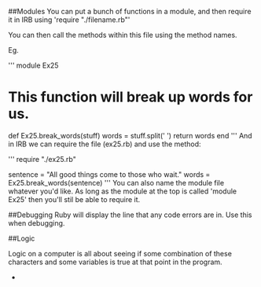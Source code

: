 ##Modules
You can put a bunch of functions in a module, and then require it
in IRB using 'require "./filename.rb"'

You can then call the methods within this file using the method names.

Eg.

'''
module Ex25

  # This function will break up words for us.
  def Ex25.break_words(stuff)
    words = stuff.split(' ')
    return words
  end
'''
And in IRB we can require the file (ex25.rb) and use the method:

'''
require "./ex25.rb"

sentence = "All good things come to those who wait."
words = Ex25.break_words(sentence)
'''
You can also name the module file whatever you'd like. As long as the module
at the top is called 'module Ex25' then you'll stil be able to require it.

##Debugging
Ruby will display the line that any code errors are in. Use this when debugging.

##Logic

Logic on a computer is all about seeing if some combination of these characters and some variables is true at that point in the program.

* <!-- && (and)
* || (or)
* ! (not)
* != (not equal)
* == (equal)
* >= (greater-than-equal)
* <= (less-than-equal) -->
* true
* false

##Different ways of returning true and false

!false evaluates to: true
!true evaluates to: false

not (true || false) evaluates to: false
not (true || true) evaluates to: false
not (false || true) evaluates to: alse
not (false || false) evaluates to: true

!(true && false)evaluates to: true
!(true && true)	evaluates to: false
!(false && true)	evaluates to: true
!(false && false)	evaluates to: true

1 != 0	evaluates to: true
1 != 1	evaluates to: false
0 != 1	evaluates to: true
0 != 0	evaluates to: false

##Solving boolean expressions

I will also give you a trick to help you figure out the more complicated ones toward the end.

Whenever you see these boolean logic statements, you can solve them easily by this simple process:

1. Find an equality test (== or !=) and replace it with its truth.
2. Find each &&/|| inside parentheses and solve those first.
3. Find each ! and invert it.
4. Find any remaining &&/|| and solve it.
5. When you are done you should have true or false.

##Eg.

First solve each equality test:
3 != 4 && !("testing" != "test" || "Ruby" == "Ruby")

3 != 4 == TRUE, "testing" != "test" == TRUE, "Ruby" == "Ruby"== TRUE
You're left with

TRUE && !(TRUE || TRUE)

evaluate the || / && in parenthsis and evalueate.
You're left with

TRUE && !(TRUE)

Find each ! and invert the expression within it

TRUE && FALSE

This equals FALSE (TRUE AND FALSE == FALSE)

## If / Elsif / else
escape_bear = "I try to open the door"
if escape_bear.downcase.include? "door" checks if 'door' is part of the escape
bear string and returns 'true' if so. 
